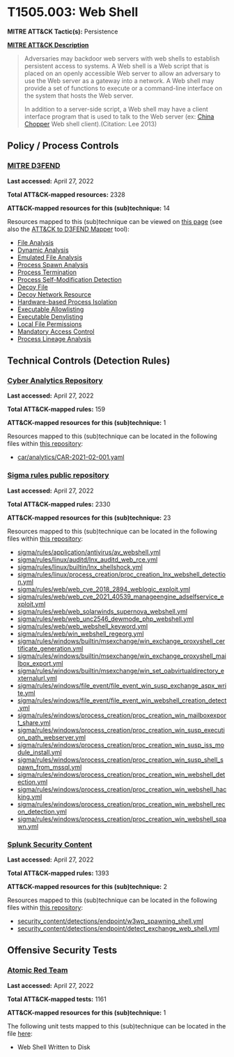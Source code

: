 # T1505.003: Web Shell
**MITRE ATT&CK Tactic(s):** Persistence

**[MITRE ATT&CK Description](https://attack.mitre.org/techniques/T1505/003)**
<blockquote>Adversaries may backdoor web servers with web shells to establish persistent access to systems. A Web shell is a Web script that is placed on an openly accessible Web server to allow an adversary to use the Web server as a gateway into a network. A Web shell may provide a set of functions to execute or a command-line interface on the system that hosts the Web server.

In addition to a server-side script, a Web shell may have a client interface program that is used to talk to the Web server (ex: [China Chopper](https://attack.mitre.org/software/S0020) Web shell client).(Citation: Lee 2013) </blockquote>

## Policy / Process Controls
### [MITRE D3FEND](https://d3fend.mitre.org/)
**Last accessed:** April 27, 2022

**Total ATT&CK-mapped resources:** 2328

**ATT&CK-mapped resources for this (sub)technique:** 14

Resources mapped to this (sub)technique can be viewed on [this page](https://d3fend.mitre.org/) (see also the [ATT&CK to D3FEND Mapper](https://d3fend.mitre.org/tools/attack-mapper) tool):

* [File Analysis](https://d3fend.mitre.org/techniques/d3f:FileAnalysis)
* [Dynamic Analysis](https://d3fend.mitre.org/techniques/d3f:DynamicAnalysis)
* [Emulated File Analysis](https://d3fend.mitre.org/techniques/d3f:EmulatedFileAnalysis)
* [Process Spawn Analysis](https://d3fend.mitre.org/techniques/d3f:ProcessSpawnAnalysis)
* [Process Termination](https://d3fend.mitre.org/techniques/d3f:ProcessTermination)
* [Process Self-Modification Detection](https://d3fend.mitre.org/techniques/d3f:ProcessSelf-ModificationDetection)
* [Decoy File](https://d3fend.mitre.org/techniques/d3f:DecoyFile)
* [Decoy Network Resource](https://d3fend.mitre.org/techniques/d3f:DecoyNetworkResource)
* [Hardware-based Process Isolation](https://d3fend.mitre.org/techniques/d3f:Hardware-basedProcessIsolation)
* [Executable Allowlisting](https://d3fend.mitre.org/techniques/d3f:ExecutableAllowlisting)
* [Executable Denylisting](https://d3fend.mitre.org/techniques/d3f:ExecutableDenylisting)
* [Local File Permissions](https://d3fend.mitre.org/techniques/d3f:LocalFilePermissions)
* [Mandatory Access Control](https://d3fend.mitre.org/techniques/d3f:MandatoryAccessControl)
* [Process Lineage Analysis](https://d3fend.mitre.org/techniques/d3f:ProcessLineageAnalysis)

## Technical Controls (Detection Rules)
### [Cyber Analytics Repository](https://car.mitre.org)
**Last accessed:** April 27, 2022

**Total ATT&CK-mapped rules:** 159

**ATT&CK-mapped resources for this (sub)technique:** 1

Resources mapped to this (sub)technique can be located in the following files within [this repository](https://github.com/mitre-attack/car/blob/master/analytics):

* [car/analytics/CAR-2021-02-001.yaml](https://github.com/mitre-attack/car/blob/master/analytics/CAR-2021-02-001.yaml)

### [Sigma rules public repository](https://github.com/SigmaHQ/sigma)
**Last accessed:** April 27, 2022

**Total ATT&CK-mapped rules:** 2330

**ATT&CK-mapped resources for this (sub)technique:** 23

Resources mapped to this (sub)technique can be located in the following files within [this repository](https://github.com/SigmaHQ/sigma/tree/master/rules):

* [sigma/rules/application/antivirus/av_webshell.yml](https://github.com/SigmaHQ/sigma/blob/master/rules/application/antivirus/av_webshell.yml)
* [sigma/rules/linux/auditd/lnx_auditd_web_rce.yml](https://github.com/SigmaHQ/sigma/blob/master/rules/linux/auditd/lnx_auditd_web_rce.yml)
* [sigma/rules/linux/builtin/lnx_shellshock.yml](https://github.com/SigmaHQ/sigma/blob/master/rules/linux/builtin/lnx_shellshock.yml)
* [sigma/rules/linux/process_creation/proc_creation_lnx_webshell_detection.yml](https://github.com/SigmaHQ/sigma/blob/master/rules/linux/process_creation/proc_creation_lnx_webshell_detection.yml)
* [sigma/rules/web/web_cve_2018_2894_weblogic_exploit.yml](https://github.com/SigmaHQ/sigma/blob/master/rules/web/web_cve_2018_2894_weblogic_exploit.yml)
* [sigma/rules/web/web_cve_2021_40539_manageengine_adselfservice_exploit.yml](https://github.com/SigmaHQ/sigma/blob/master/rules/web/web_cve_2021_40539_manageengine_adselfservice_exploit.yml)
* [sigma/rules/web/web_solarwinds_supernova_webshell.yml](https://github.com/SigmaHQ/sigma/blob/master/rules/web/web_solarwinds_supernova_webshell.yml)
* [sigma/rules/web/web_unc2546_dewmode_php_webshell.yml](https://github.com/SigmaHQ/sigma/blob/master/rules/web/web_unc2546_dewmode_php_webshell.yml)
* [sigma/rules/web/web_webshell_keyword.yml](https://github.com/SigmaHQ/sigma/blob/master/rules/web/web_webshell_keyword.yml)
* [sigma/rules/web/win_webshell_regeorg.yml](https://github.com/SigmaHQ/sigma/blob/master/rules/web/win_webshell_regeorg.yml)
* [sigma/rules/windows/builtin/msexchange/win_exchange_proxyshell_certificate_generation.yml](https://github.com/SigmaHQ/sigma/blob/master/rules/windows/builtin/msexchange/win_exchange_proxyshell_certificate_generation.yml)
* [sigma/rules/windows/builtin/msexchange/win_exchange_proxyshell_mailbox_export.yml](https://github.com/SigmaHQ/sigma/blob/master/rules/windows/builtin/msexchange/win_exchange_proxyshell_mailbox_export.yml)
* [sigma/rules/windows/builtin/msexchange/win_set_oabvirtualdirectory_externalurl.yml](https://github.com/SigmaHQ/sigma/blob/master/rules/windows/builtin/msexchange/win_set_oabvirtualdirectory_externalurl.yml)
* [sigma/rules/windows/file_event/file_event_win_susp_exchange_aspx_write.yml](https://github.com/SigmaHQ/sigma/blob/master/rules/windows/file_event/file_event_win_susp_exchange_aspx_write.yml)
* [sigma/rules/windows/file_event/file_event_win_webshell_creation_detect.yml](https://github.com/SigmaHQ/sigma/blob/master/rules/windows/file_event/file_event_win_webshell_creation_detect.yml)
* [sigma/rules/windows/process_creation/proc_creation_win_mailboxexport_share.yml](https://github.com/SigmaHQ/sigma/blob/master/rules/windows/process_creation/proc_creation_win_mailboxexport_share.yml)
* [sigma/rules/windows/process_creation/proc_creation_win_susp_execution_path_webserver.yml](https://github.com/SigmaHQ/sigma/blob/master/rules/windows/process_creation/proc_creation_win_susp_execution_path_webserver.yml)
* [sigma/rules/windows/process_creation/proc_creation_win_susp_iss_module_install.yml](https://github.com/SigmaHQ/sigma/blob/master/rules/windows/process_creation/proc_creation_win_susp_iss_module_install.yml)
* [sigma/rules/windows/process_creation/proc_creation_win_susp_shell_spawn_from_mssql.yml](https://github.com/SigmaHQ/sigma/blob/master/rules/windows/process_creation/proc_creation_win_susp_shell_spawn_from_mssql.yml)
* [sigma/rules/windows/process_creation/proc_creation_win_webshell_detection.yml](https://github.com/SigmaHQ/sigma/blob/master/rules/windows/process_creation/proc_creation_win_webshell_detection.yml)
* [sigma/rules/windows/process_creation/proc_creation_win_webshell_hacking.yml](https://github.com/SigmaHQ/sigma/blob/master/rules/windows/process_creation/proc_creation_win_webshell_hacking.yml)
* [sigma/rules/windows/process_creation/proc_creation_win_webshell_recon_detection.yml](https://github.com/SigmaHQ/sigma/blob/master/rules/windows/process_creation/proc_creation_win_webshell_recon_detection.yml)
* [sigma/rules/windows/process_creation/proc_creation_win_webshell_spawn.yml](https://github.com/SigmaHQ/sigma/blob/master/rules/windows/process_creation/proc_creation_win_webshell_spawn.yml)

### [Splunk Security Content](https://github.com/splunk/security_content)
**Last accessed:** April 27, 2022

**Total ATT&CK-mapped rules:** 1393

**ATT&CK-mapped resources for this (sub)technique:** 2

Resources mapped to this (sub)technique can be located in the following files within [this repository](https://github.com/splunk/security_content/tree/develop/detections):

* [security_content/detections/endpoint/w3wp_spawning_shell.yml](https://github.com/splunk/security_content/blob/develop/detections/endpoint/w3wp_spawning_shell.yml)
* [security_content/detections/endpoint/detect_exchange_web_shell.yml](https://github.com/splunk/security_content/blob/develop/detections/endpoint/detect_exchange_web_shell.yml)


## Offensive Security Tests
### [Atomic Red Team](https://github.com/redcanaryco/atomic-red-team)
**Last accessed:** April 27, 2022

**Total ATT&CK-mapped tests:** 1161

**ATT&CK-mapped resources for this (sub)technique:** 1

The following unit tests mapped to this (sub)technique can be located in the file [here](https://github.com/redcanaryco/atomic-red-team/tree/master/atomics/T1505.003/T1505.003.yaml):

* Web Shell Written to Disk

